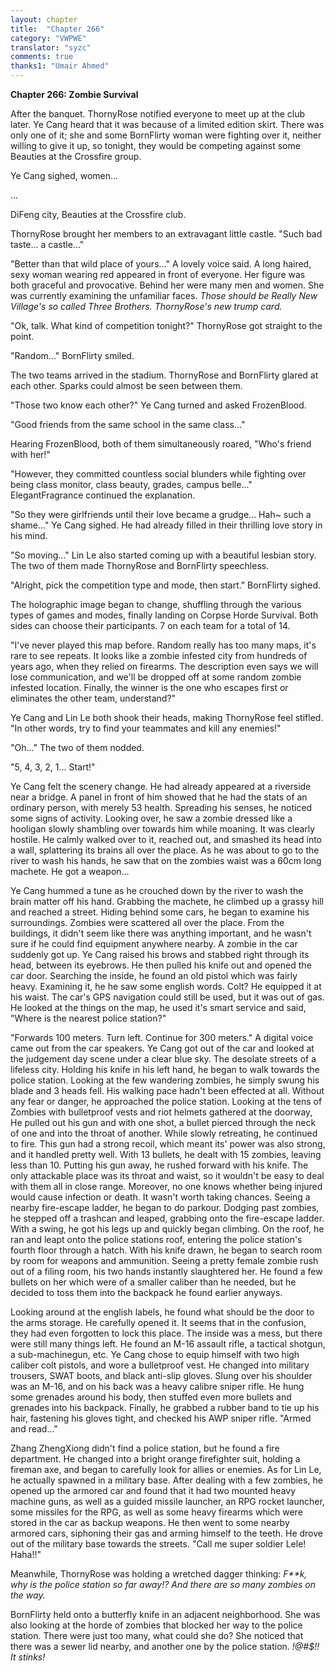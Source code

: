 ```yaml
---
layout: chapter
title:  "Chapter 266"
category: "VWPWE"
translator: "syzc"
comments: true
thanks1: "Umair Ahmed"
---
```


**Chapter 266: Zombie Survival**

After the banquet. ThornyRose notified everyone to meet up at the club later. Ye Cang heard that it was because of a limited edition skirt. There was only one of it; she and some BornFlirty woman were fighting over it, neither willing to give it up, so tonight, they would be competing against some Beauties at the Crossfire group.

Ye Cang sighed, women...

...

DiFeng city, Beauties at the Crossfire club.

ThornyRose brought her members to an extravagant little castle. "Such bad taste... a castle..."

"Better than that wild place of yours..." A lovely voice said. A long haired, sexy woman wearing red appeared in front of everyone. Her figure was both graceful and provocative. Behind her were many men and women. She was currently examining the unfamiliar faces. *Those should be Really New Village's so called Three Brothers. ThornyRose's new trump card.*

"Ok, talk. What kind of competition tonight?" ThornyRose got straight to the point.

"Random..." BornFlirty smiled.

The two teams arrived in the stadium. ThornyRose and BornFlirty glared at each other. Sparks could almost be seen between them.

"Those two know each other?" Ye Cang turned and asked FrozenBlood.

"Good friends from the same school in the same class..."

Hearing FrozenBlood, both of them simultaneously roared, "Who's friend with her!"

"However, they committed countless social blunders while fighting over being class monitor, class beauty, grades, campus belle..." ElegantFragrance continued the explanation. 

"So they were girlfriends until their love became a grudge... Hah~ such a shame..." Ye Cang sighed. He had already filled in their thrilling love story in his mind. 

"So moving..." Lin Le also started coming up with a beautiful lesbian story. The two of them made ThornyRose and BornFlirty speechless.

"Alright, pick the competition type and mode, then start." BornFlirty sighed.

The holographic image began to change, shuffling through the various types of games and modes, finally landing on Corpse Horde Survival. Both sides can choose their participants. 7 on each team for a total of 14.

"I've never played this map before. Random really has too many maps, it's rare to see repeats. It looks like a zombie infested city from hundreds of years ago, when they relied on firearms. The description even says we will lose communication, and we'll be dropped off at some random zombie infested location. Finally, the winner is the one who escapes first or eliminates the other team, understand?"

Ye Cang and Lin Le both shook their heads, making ThornyRose feel stifled. "In other words, try to find your teammates and kill any enemies!"

"Oh..." The two of them nodded.

"5, 4, 3, 2, 1... Start!"

Ye Cang felt the scenery change. He had already appeared at a riverside near a bridge. A panel in front of him showed that he had the stats of an ordinary person, with merely 53 health. Spreading his senses, he noticed some signs of activity. Looking over, he saw a zombie dressed like a hooligan slowly shambling over towards him while moaning. It was clearly hostile. He calmly walked over to it, reached out, and smashed its head into a wall, splattering its brains all over the place. As he was about to go to the river to wash his hands, he saw that on the zombies waist was a 60cm long machete. He got a weapon...

Ye Cang hummed a tune as he crouched down by the river to wash the brain matter off his hand. Grabbing the machete, he climbed up a grassy hill and reached a street. Hiding behind some cars, he began to examine his surroundings. Zombies were scattered all over the place. From the buildings, it didn't seem like there was anything important, and he wasn't sure if he could find equipment anywhere nearby. A zombie in the car suddenly got up. Ye Cang raised his brows and stabbed right through its head, between its eyebrows. He then pulled his knife out and opened the car door. Searching the inside, he found an old pistol which was fairly heavy. Examining it, he he saw some english words. Colt? He equipped it at his waist. The car's GPS navigation could still be used, but it was out of gas. He looked at the things on the map, he used it's smart service and said, "Where is the nearest police station?"

"Forwards 100 meters. Turn left. Continue for 300 meters." A digital voice came out from the car speakers. Ye Cang got out of the car and looked at the judgement day scene under a clear blue sky. The desolate streets of a lifeless city. Holding his knife in his left hand, he began to walk towards the police station. Looking at the few wandering zombies, he simply swung his blade and 3 heads fell. His walking pace hadn't been effected at all. Without any fear or danger, he approached the police station. Looking at the tens of Zombies with bulletproof vests and riot helmets gathered at the doorway, He pulled out his gun and with one shot, a bullet pierced through the neck of one and into the throat of another. While slowly retreating, he continued to fire. This gun had a strong recoil, which meant its' power was also strong, and it handled pretty well. With 13 bullets, he dealt with 15 zombies, leaving less than 10. Putting his gun away, he rushed forward with his knife. The only attackable place was its throat and waist, so it wouldn't be easy to deal with them all in close range. Moreover, no one knows whether being injured would cause infection or death. It wasn't worth taking chances. Seeing a nearby fire-escape ladder, he began to do parkour. Dodging past zombies, he stepped off a trashcan and leaped, grabbing onto the fire-escape ladder. With a swing, he got his legs up and quickly began climbing. On the roof, he ran and leapt onto the police stations roof, entering the police station's fourth floor through a hatch. With his knife drawn, he began to search room by room for weapons and ammunition. Seeing a pretty female zombie rush out of a filing room, his two hands instantly slaughtered her. He found a few bullets on her which were of a smaller caliber than he needed, but he decided to toss them into the backpack he found earlier anyways. 

Looking around at the english labels, he found what should be the door to the arms storage. He carefully opened it. It seems that in the confusion, they had even forgotten to lock this place. The inside was a mess, but there were still many things left. He found an M-16 assault rifle, a tactical shotgun, a sub-machinegun, etc. Ye Cang chose to equip himself with two high caliber colt pistols, and wore a bulletproof vest. He changed into military trousers, SWAT boots, and black anti-slip gloves. Slung over his shoulder was an M-16, and on his back was a heavy calibre sniper rifle. He hung some grenades around his body, then stuffed even more bullets and grenades into his backpack. Finally, he grabbed a rubber band to tie up his hair, fastening his gloves tight, and checked his AWP sniper rifle. "Armed and read..."

Zhang ZhengXiong didn't find a police station, but he found a fire department. He changed into a bright orange firefighter suit, holding a fireman axe, and began to carefully look for allies or enemies. As for Lin Le, he actually spawned in a military base. After dealing with a few zombies, he opened up the armored car and found that it had two mounted heavy machine guns, as well as a guided missile launcher, an RPG rocket launcher, some missiles for the RPG, as well as some heavy firearms which were stored in the car as backup weapons. He then went to some nearby armored cars, siphoning their gas and arming himself to the teeth. He drove out of the military base towards the streets. "Call me super soldier Lele! Haha!!"

Meanwhile, ThornyRose was holding a wretched dagger thinking: *F\*\*k, why is the police station so far away!? And there are so many zombies on the way.*

BornFlirty held onto a butterfly knife in an adjacent neighborhood. She was also looking at the horde of zombies that blocked her way to the police station. There were just too many, what could she do? She noticed that there was a sewer lid nearby, and another one by the police station. *!@#$!! It stinks!*
